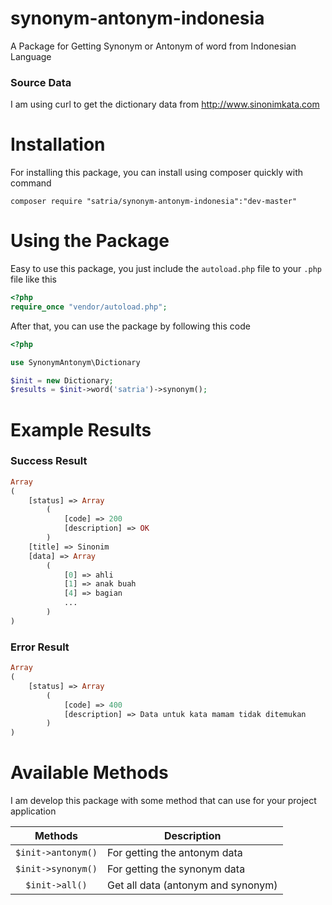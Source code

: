 # synonym-antonym-indonesia
A Package for Getting Synonym or Antonym of word from Indonesian Language

### Source Data
I am using curl to get the dictionary data from http://www.sinonimkata.com

# Installation
For installing this package, you can install using composer quickly with command
```
composer require "satria/synonym-antonym-indonesia":"dev-master"
```
# Using the Package 
Easy to use this package, you just include the ``autoload.php`` file to your ``.php`` file like this
```php
<?php
require_once "vendor/autoload.php";
```
After that, you can use the package by following this code
```php
<?php

use SynonymAntonym\Dictionary

$init = new Dictionary;
$results = $init->word('satria')->synonym();
```

# Example Results
### Success Result
```php
Array
(
    [status] => Array
        (
            [code] => 200
            [description] => OK
        )
    [title] => Sinonim
    [data] => Array
        (
            [0] => ahli
            [1] => anak buah
            [4] => bagian
            ...
        )
)
```

### Error Result
```php
Array
(
    [status] => Array
        (
            [code] => 400
            [description] => Data untuk kata mamam tidak ditemukan
        )
)
```

# Available Methods
I am develop this package with some method that can use for your project application

| Methods        | Description           |
|:-------------:|-------------|
| ``$init->antonym()`` | For getting the antonym data |
| ``$init->synonym()`` | For getting the synonym data |
| ``$init->all()`` | Get all data (antonym and synonym) |
